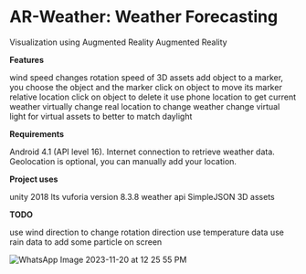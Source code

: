 # AR-Weather: Weather Forecasting
Visualization using Augmented Reality
Augmented Reality

**Features**

wind speed changes rotation speed of 3D assets
add object to a marker, you choose the object and the marker
click on object to move its marker relative location
click on object to delete it
use phone location to get current weather
virtually change real location to change weather
change virtual light for virtual assets to better to match daylight

**Requirements**

Android 4.1 (API level 16).
Internet connection to retrieve weather data.
Geolocation is optional, you can manually add your location.

**Project uses**

unity 2018 lts
vuforia version 8.3.8
weather api
SimpleJSON
3D assets


**TODO**

use wind direction to change rotation direction
use temperature data
use rain data to add some particle on screen

![WhatsApp Image 2023-11-20 at 12 25 55 PM](https://github.com/20BCS4480/AR-Weather-App/assets/99708962/cb47d778-e78e-49a1-a53f-afb0580eb38a)

